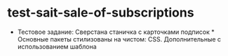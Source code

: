 # test-sait-sale-of-subscriptions

* Тестовое задание: Сверстана станичка с карточками подписок *
Основные пакеты стилизованы на чистом: CSS.
Дополнительные с использованием шаблона <template>.

"ССылка на проект":